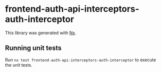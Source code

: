 # frontend-auth-api-interceptors-auth-interceptor

This library was generated with [Nx](https://nx.dev).

## Running unit tests

Run `nx test frontend-auth-api-interceptors-auth-interceptor` to execute the unit tests.

